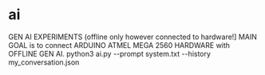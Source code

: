 # ai
GEN AI EXPERIMENTS (offline only however connected to hardware!]
MAIN GOAL is to connect ARDUINO ATMEL MEGA 2560 HARDWARE with OFFLINE GEN AI.
python3 ai.py --prompt system.txt --history my_conversation.json
